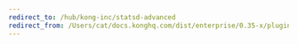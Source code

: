 ```yaml
---
redirect_to: /hub/kong-inc/statsd-advanced
redirect_from: /Users/cat/docs.konghq.com/dist/enterprise/0.35-x/plugins/statsd-advanced/
---
```

